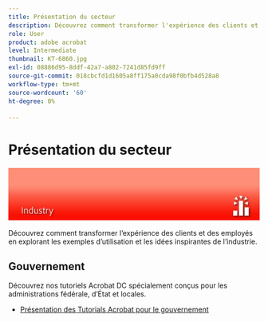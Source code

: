 ```yaml
---
title: Présentation du secteur
description: Découvrez comment transformer l'expérience des clients et des employés en explorant les exemples d'utilisation et les idées inspirantes du secteur
role: User
product: adobe acrobat
level: Intermediate
thumbnail: KT-6860.jpg
exl-id: 08886d95-8ddf-42a7-a802-7241d85fd9ff
source-git-commit: 018cbcfd1d1605a8ff175a0cda98f0bfb4d528a8
workflow-type: tm+mt
source-wordcount: '60'
ht-degree: 0%

---
```


# Présentation du secteur

![Image de l&#39;industrie Acrobat](../assets/Hero-Industry.png)

Découvrez comment transformer l’expérience des clients et des employés en explorant les exemples d’utilisation et les idées inspirantes de l’industrie.

## Gouvernement

Découvrez nos tutoriels Acrobat DC spécialement conçus pour les administrations fédérale, d’État et locales.

* [Présentation des Tutorials Acrobat pour le gouvernement](gov/gov-overview.md)
